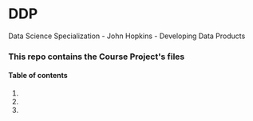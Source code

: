 DDP
===

Data Science Specialization - John Hopkins - Developing Data Products

### This repo contains the Course Project's files

#### Table of contents

1. 
2.
3. 

